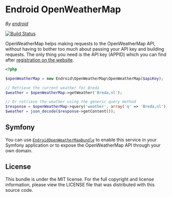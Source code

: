 Endroid OpenWeatherMap
======================

*By [endroid](http://endroid.nl/)*

[![Build Status](https://secure.travis-ci.org/endroid/OpenWeatherMap.png)](http://travis-ci.org/endroid/OpenWeatherMap)

OpenWeatherMap helps making requests to the OpenWeatherMap API, without having to bother too much about passing your API
key and building requests. The only thing you need is the API key (APPID) which you can find after [registration on the
website](http://openweathermap.org/login).

```php
<?php

$openWeatherMap = new Endroid\OpenWeatherMap\OpenWeatherMap($apiKey);

// Retrieve the current weather for Breda
$weather = $openWeatherMap->getWeather('Breda,nl');

// Or retrieve the weather using the generic query method
$response = $openWeatherMap->query('weather', array('q' => 'Breda,nl'));
$weather = json_decode($response->getContent());

```

## Symfony

You can use [`EndroidOpenWeatherMapBundle`](https://github.com/endroid/EndroidOpenWeatherMapBundle) to enable this
service in your Symfony application or to expose the OpenWeatherMap API through your own domain.

## License

This bundle is under the MIT license. For the full copyright and license information, please view the LICENSE file that
was distributed with this source code.

